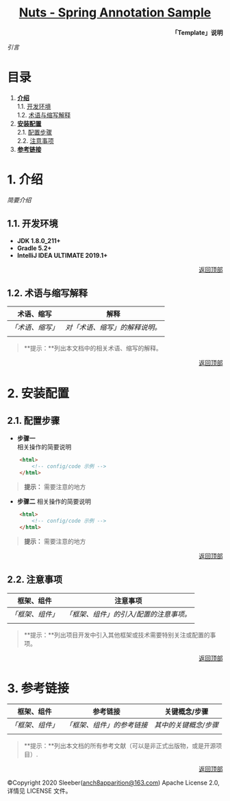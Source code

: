 <h1 align="center"><a href="README.md">Nuts - Spring Annotation Sample</a></h1>  

**<p align="right">「Template」说明</p>**
*引言*   
# <a id="nav">目录</a>

1. **[介绍](#info)**  
    1.1. [开发环境](#dev)  
    1.2. [术语与缩写解释](#word)
2. **[安装配置](#config)**  
    2.1. [配置步骤](#step)  
    2.2. [注意事项](#focus) 
3. **[参考链接](#ref)** 

# <a id="info">1. 介绍</a>
*简要介绍*    

## <a id="dev">1.1. 开发环境</a>  
- **JDK 1.8.0_211+**
- **Gradle 5.2+**
- **IntelliJ IDEA ULTIMATE 2019.1+**

<p align="right"><a href="#">返回顶部</a></p>  

## <a id="word">1.2. 术语与缩写解释</a>  
| 术语、缩写                                                    | 解释                                                         |
| ------------------------------------------------------------ | ------------------------------------------------------------ |
| *「术语、缩写」* | *对「术语、缩写」的解释说明。*  |
|  |  |
> **提示：**列出本文档中的相关术语、缩写的解释。

<p align="right"><a href="#">返回顶部</a></p>  

# <a id="config">2. 安装配置</a>
## <a id="step">2.1. 配置步骤</a>  

+ **步骤一**  
    相关操作的简要说明
```html
    <html>
        <!-- config/code 示例 -->
    </html>
```  
> **提示：** 需要注意的地方  

+ **步骤二** 
    相关操作的简要说明
```html
    <html>
        <!-- config/code 示例 -->
    </html>
```  
> **提示：** 需要注意的地方  


<p align="right"><a href="#">返回顶部</a></p>  

## <a id="focus">2.2. 注意事项</a>
| 框架、组件                                                    | 注意事项                                                      |
| ------------------------------------------------------------ | ------------------------------------------------------------ |
| *「框架、组件」* | *「框架、组件」的引入/配置的注意事项。*  |
|  |  |

> **提示：**列出项目开发中引入其他框架或技术需要特别关注或配置的事项。

<p align="right"><a href="#">返回顶部</a></p>  

# <a id="ref">3. 参考链接</a>  
| 框架、组件                                                    | 参考链接                                                      | 关键概念/步骤                                                 |
| ------------------------------------------------------------ | ------------------------------------------------------------ | ------------------------------------------------------------ |
| *「框架、组件」*  | *「框架、组件」的参考链接*  |  *其中的关键概念/步骤*  |
|  |  |  |

> **提示：**列出本文档的所有参考文献（可以是非正式出版物，或是开源项目）.  

<p align="right"><a href="#">返回顶部</a></p>  

&copy;Copyright 2020 Sleeber(anch8apparition@163.com) Apache License 2.0, 详情见 LICENSE 文件。
